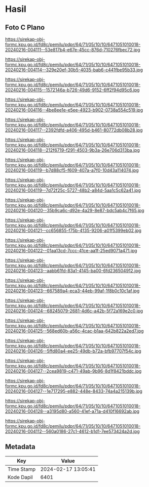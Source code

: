 # Hasil

## Foto C Plano

https://sirekap-obj-formc.kpu.go.id/fd8c/pemilu/pdpr/64/71/05/10/10/6471051010018-20240216-004111--53e817b4-e67e-45cc-876d-710276fbec72.jpg

https://sirekap-obj-formc.kpu.go.id/fd8c/pemilu/pdpr/64/71/05/10/10/6471051010018-20240216-004114--329e20ef-30b5-4035-bab6-c441fbe95b33.jpg

https://sirekap-obj-formc.kpu.go.id/fd8c/pemilu/pdpr/64/71/05/10/10/6471051010018-20240216-004115--1572146a-b726-49d6-9152-6ff2f94d95c6.jpg

https://sirekap-obj-formc.kpu.go.id/fd8c/pemilu/pdpr/64/71/05/10/10/6471051010018-20240216-004116--4be8ee1e-e5ee-4923-b902-0738a554c519.jpg

https://sirekap-obj-formc.kpu.go.id/fd8c/pemilu/pdpr/64/71/05/10/10/6471051010018-20240216-004117--2392fdfd-a406-495d-b461-80772db08b28.jpg

https://sirekap-obj-formc.kpu.go.id/fd8c/pemilu/pdpr/64/71/05/10/10/6471051010018-20240216-004118--212f6719-f291-4503-9b3a-26e706d313ba.jpg

https://sirekap-obj-formc.kpu.go.id/fd8c/pemilu/pdpr/64/71/05/10/10/6471051010018-20240216-004119--b7d88cf5-f609-407a-a7f0-10d43a114074.jpg

https://sirekap-obj-formc.kpu.go.id/fd8c/pemilu/pdpr/64/71/05/10/10/6471051010018-20240216-004119--7d72f25c-5727-48b2-a84d-5aa1c5c62a41.jpg

https://sirekap-obj-formc.kpu.go.id/fd8c/pemilu/pdpr/64/71/05/10/10/6471051010018-20240216-004120--35b9ca6c-d92e-4a29-8e87-bdc5ab4c7f65.jpg

https://sirekap-obj-formc.kpu.go.id/fd8c/pemilu/pdpr/64/71/05/10/10/6471051010018-20240216-004121--cc656855-f75b-4135-9206-a01f5399eb02.jpg

https://sirekap-obj-formc.kpu.go.id/fd8c/pemilu/pdpr/64/71/05/10/10/6471051010018-20240216-004122--01aa13cd-7ccc-41ce-aa1f-25ed9071a471.jpg

https://sirekap-obj-formc.kpu.go.id/fd8c/pemilu/pdpr/64/71/05/10/10/6471051010018-20240216-004123--aabb61fd-83a1-4145-ba00-6fd236504912.jpg

https://sirekap-obj-formc.kpu.go.id/fd8c/pemilu/pdpr/64/71/05/10/10/6471051010018-20240216-004123--667589a4-eca3-44eb-99af-1f8b0c10c1af.jpg

https://sirekap-obj-formc.kpu.go.id/fd8c/pemilu/pdpr/64/71/05/10/10/6471051010018-20240216-004124--68245079-2681-4d6c-a42b-5f72a169e2c0.jpg

https://sirekap-obj-formc.kpu.go.id/fd8c/pemilu/pdpr/64/71/05/10/10/6471051010018-20240216-004125--568ed60b-a56c-4cac-b1aa-642b822a2ed7.jpg

https://sirekap-obj-formc.kpu.go.id/fd8c/pemilu/pdpr/64/71/05/10/10/6471051010018-20240216-004126--5ffd80a4-ee25-49db-b72a-bfb97707f54c.jpg

https://sirekap-obj-formc.kpu.go.id/fd8c/pemilu/pdpr/64/71/05/10/10/6471051010018-20240216-004127--2cea9819-c471-49ab-9b96-8d1f8421bddc.jpg

https://sirekap-obj-formc.kpu.go.id/fd8c/pemilu/pdpr/64/71/05/10/10/6471051010018-20240216-004127--1e717295-e882-448e-8433-74a4a215139b.jpg

https://sirekap-obj-formc.kpu.go.id/fd8c/pemilu/pdpr/64/71/05/10/10/6471051010018-20240216-004128--a3195d80-a560-41ef-a71a-d410f16692ab.jpg

https://sirekap-obj-formc.kpu.go.id/fd8c/pemilu/pdpr/64/71/05/10/10/6471051010018-20240216-004112--560a0186-27c1-4612-b1d1-7ee573424a2d.jpg


## Metadata

| Key        | Value               |
| ---------- | ------------------- |
| Time Stamp | 2024-02-17 13:05:41 |
| Kode Dapil | 6401                |



